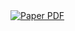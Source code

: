 <a href="https://arxiv.org/abs/2304.05690">
    <img src='https://img.shields.io/badge/Paper-HybrIK--X-green?style=for-the-badge&logo=adobeacrobatreader&logoWidth=20&logoColor=white&labelColor=3CB371&color=40E0D0' alt='Paper PDF'>
</a>